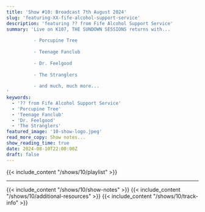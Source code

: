 ```yaml
---
title: 'Show #10: Broadcast 7th August 2024'
slug: 'featuring-XX-fife-alcohol-support-service'
description: 'featuring ?? from Fife Alcohol Support Service'
summary: 'Live on K107, THE SUNDOWN SESSIONS returns with...
 
          - Porcupine Tree 
                    
          - Teenage Fanclub
          
          - Dr. Feelgood
          
          - The Stranglers
          
          - and much, much more...
'
keywords:
  - '?? from Fife Alcohol Support Service'
  - 'Porcupine Tree'
  - 'Teenage Fanclub'
  - 'Dr. Feelgood'
  - 'The Stranglers'
featured_image: '10-show-logo.jpeg'
read_more_copy: Show notes...
show_reading_time: true
date: 2024-08-10T22:00:00Z
draft: false
---
```

{{< include_content "/shows/10/playlist" >}}

---

{{< include_content "/shows/10/show-notes" >}}
{{< include_content "/shows/10/additional-resources" >}}
{{< include_content "/shows/10/track-info" >}}